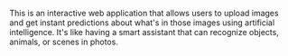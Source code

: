 This is an interactive web application that allows users to upload images and get instant predictions about what's in those images using artificial intelligence. It's like having a smart
assistant that can recognize objects, animals, or scenes in photos.
